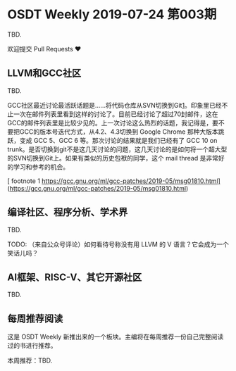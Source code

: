 # OSDT Weekly 2019-07-24 第003期

TBD.

欢迎提交 Pull Requests ❤️

## LLVM和GCC社区

TBD.

GCC社区最近讨论最活跃话题是……将代码仓库从SVN切换到Git[1](https://gcc.gnu.org/ml/gcc-patches/2019-05/msg01810.html)。印象里已经不止一次在邮件列表里看到这样的讨论了。目前已经讨论了超过70封邮件，这在GCC的邮件列表里是比较少见的。上一次讨论这么热烈的话题，我记得是，要不要把GCC的版本号迭代方式，从4.2、4.3切换到 Google Chrome 那种大版本跳跃，变成 GCC 5、GCC 6 等。那次讨论的结果就是我们已经有了 GCC 10 on trunk。是否切换到git不是这几天讨论的问题，这几天讨论的是如何将一个超大型的SVN切换到Git上。如果有类似的历史包袱的同学，这个 mail thread 是非常好的学习和参考的机会。

[ footnote 1 https://gcc.gnu.org/ml/gcc-patches/2019-05/msg01810.html]
(https://gcc.gnu.org/ml/gcc-patches/2019-05/msg01810.html)

## 编译社区、程序分析、学术界

TBD.

TODO: （来自公众号评论）如何看待号称没有用 LLVM 的 V 语言？它会成为一个笑话儿吗？

## AI框架、RISC-V、其它开源社区

TBD.

## 每周推荐阅读

这是 OSDT Weekly 新推出来的一个板块。主编将在每周推荐一份自己完整阅读过的书进行推荐。

本周推荐：TBD.
